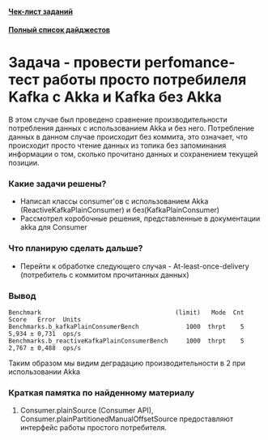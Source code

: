 #### [Чек-лист заданий](https://daniel55411.github.io/2018/04/29/check-list/)
#### [Полный список дайджестов](https://daniel55411.github.io/2018/04/29/table-of-contents/)

# Задача - провести perfomance-тест работы просто потребилеля Kafka c Akka и Kafka без Akka

В этом случае был проведено сравнение производительности потребления данных с использованием Akka и без него. Потребление данных в данном случае происходит без коммита, это означает, что происходит просто чтение данных из топика без запоминания информации о том, сколько прочитано данных и сохранением текущей позиции.

### Какие задачи решены?
- Написал классы consumer'ов с использованием Akka (ReactiveKafkaPlainConsumer) и без(KafkaPlainConsumer)
- Рассмотрел коробочные решения, представленные в документации akka для Consumer

### Что планирую сделать дальше?
- Перейти к обработке следующего случая - At-least-once-delivery (потребитель c коммитом прочитанных данных)

### Вывод
```
Benchmark                                     (limit)   Mode  Cnt  Score   Error  Units
Benchmarks.b_kafkaPlainConsumerBench             1000  thrpt    5  5,934 ± 0,731  ops/s
Benchmarks.b_reactiveKafkaPlainConsumerBench     1000  thrpt    5  2,767 ± 0,488  ops/s
```
Таким образом мы видим деградацию производительности в 2 при использовании Akka

### Краткая памятка по найденному материалу
1. Consumer.plainSource (Consumer API), Consumer.plainPartitionedManualOffsetSource предоставляют интерфейс работы простого потребителя.
    
  


